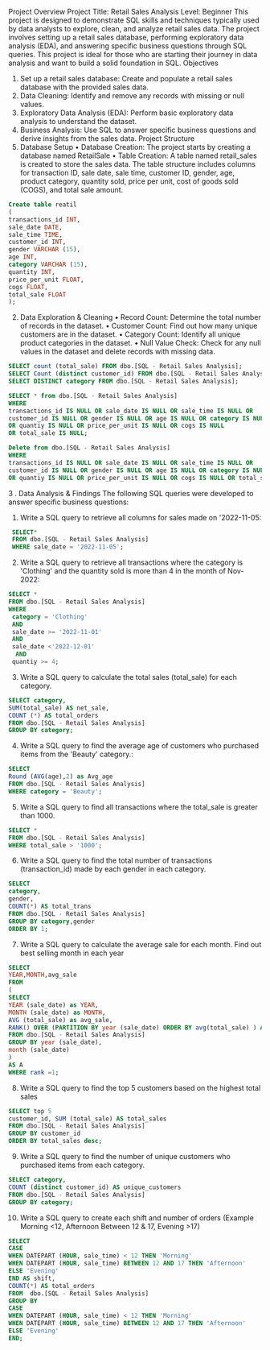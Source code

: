 Project Overview
Project Title: Retail Sales Analysis
Level: Beginner
This project is designed to demonstrate SQL skills and techniques typically used by data analysts to explore, clean, and analyze retail sales data. The project involves setting up a retail sales database, performing exploratory data analysis (EDA), and answering specific business questions through SQL queries. This project is ideal for those who are starting their journey in data analysis and want to build a solid foundation in SQL.
Objectives
1.	Set up a retail sales database: Create and populate a retail sales database with the provided sales data.
2.	Data Cleaning: Identify and remove any records with missing or null values.
3.	Exploratory Data Analysis (EDA): Perform basic exploratory data analysis to understand the dataset.
4.	Business Analysis: Use SQL to answer specific business questions and derive insights from the sales data.
Project Structure
1. Database Setup
•	Database Creation: The project starts by creating a database named RetailSale
•	Table Creation: A table named retail_sales is created to store the sales data. The table structure includes columns for transaction ID, sale date, sale time, customer ID, gender, age, product category, quantity sold, price per unit, cost of goods sold (COGS), and total sale amount.

```sql
Create table reatil
(
transactions_id INT,
sale_date DATE,
sale_time TIME,
customer_id INT,
gender VARCHAR (15),
age INT,
category VARCHAR (15),
quantity INT,
price_per_unit FLOAT,
cogs FLOAT,
total_sale FLOAT
);
```
2. Data Exploration & Cleaning
•	Record Count: Determine the total number of records in the dataset.
•	Customer Count: Find out how many unique customers are in the dataset.
•	Category Count: Identify all unique product categories in the dataset.
•	Null Value Check: Check for any null values in the dataset and delete records with missing data.

```sql
SELECT count (total_sale) FROM dbo.[SQL - Retail Sales Analysis];
SELECT Count (distinct customer_id) FROM dbo.[SQL - Retail Sales Analysis];
SELECT DISTINCT category FROM dbo.[SQL - Retail Sales Analysis];

SELECT * from dbo.[SQL - Retail Sales Analysis]
WHERE
transactions_id IS NULL OR sale_date IS NULL OR sale_time IS NULL OR
customer_id IS NULL OR gender IS NULL OR age IS NULL OR category IS NULL 
OR quantiy IS NULL OR price_per_unit IS NULL OR cogs IS NULL
OR total_sale IS NULL;

Delete from dbo.[SQL - Retail Sales Analysis]
WHERE
transactions_id IS NULL OR sale_date IS NULL OR sale_time IS NULL OR
customer_id IS NULL OR gender IS NULL OR age IS NULL OR category IS NULL 
OR quantiy IS NULL OR price_per_unit IS NULL OR cogs IS NULL OR total_sale IS NULL;
```
3 . Data Analysis & Findings
The following SQL queries were developed to answer specific business questions:
1.	Write a SQL query to retrieve all columns for sales made on '2022-11-05:

```sql
 SELECT*
 FROM dbo.[SQL - Retail Sales Analysis]
 WHERE sale_date = '2022-11-05';
```
2. Write a SQL query to retrieve all transactions where the category is 'Clothing' and the quantity sold is more than 4 in the month of Nov-2022:

```sql
SELECT * 
FROM dbo.[SQL - Retail Sales Analysis]
WHERE
 category = 'Clothing'
 AND
 sale_date >= '2022-11-01'
 AND
 sale_date <'2022-12-01'
  AND
 quantiy >= 4;
```
3.	Write a SQL query to calculate the total sales (total_sale) for each category.
```sql
SELECT category,
SUM(total_sale) AS net_sale,
COUNT (*) AS total_orders
FROM dbo.[SQL - Retail Sales Analysis]
GROUP BY category;
```
4. Write a SQL query to find the average age of customers who purchased items from the 'Beauty' category.:

```sql
SELECT
Round (AVG(age),2) as Avg_age
FROM dbo.[SQL - Retail Sales Analysis]
WHERE category = 'Beauty';
```
5. Write a SQL query to find all transactions where the total_sale is greater than 1000.
```sql
SELECT *
FROM dbo.[SQL - Retail Sales Analysis]
WHERE total_sale > '1000';
```
6. Write a SQL query to find the total number of transactions (transaction_id) made by each gender in each category.
```sql
SELECT
category,
gender,
COUNT(*) AS total_trans
FROM dbo.[SQL - Retail Sales Analysis]
GROUP BY category,gender
ORDER BY 1;
```
7. Write a SQL query to calculate the average sale for each month. Find out best selling month in each year
```sql
SELECT
YEAR,MONTH,avg_sale
FROM
(
SELECT 
YEAR (sale_date) as YEAR,
MONTH (sale_date) as MONTH,
AVG (total_sale) as avg_sale,
RANK() OVER (PARTITION BY year (sale_date) ORDER BY avg(total_sale) ) AS rank
FROM dbo.[SQL - Retail Sales Analysis]
GROUP BY year (sale_date),
month (sale_date)
)
AS A
WHERE rank =1;
```
8. Write a SQL query to find the top 5 customers based on the highest total sales 

```sql
SELECT top 5 
customer_id, SUM (total_sale) AS total_sales
FROM dbo.[SQL - Retail Sales Analysis]
GROUP BY customer_id
ORDER BY total_sales desc;
```
9. Write a SQL query to find the number of unique customers who purchased items from each category.
```sql
SELECT category,
COUNT (distinct customer_id) AS unique_customers
FROM dbo.[SQL - Retail Sales Analysis]
GROUP BY category;
```
10. Write a SQL query to create each shift and number of orders (Example Morning <12, Afternoon Between 12 & 17, Evening >17)
```sql
SELECT 
CASE 
WHEN DATEPART (HOUR, sale_time) < 12 THEN 'Morning'
WHEN DATEPART (HOUR, sale_time) BETWEEN 12 AND 17 THEN 'Afternoon'
ELSE 'Evening'
END AS shift,
COUNT(*) AS total_orders
FROM  dbo.[SQL - Retail Sales Analysis]
GROUP BY 
CASE 
WHEN DATEPART (HOUR, sale_time) < 12 THEN 'Morning'
WHEN DATEPART (HOUR, sale_time) BETWEEN 12 AND 17 THEN 'Afternoon'
ELSE 'Evening'
END;
```
